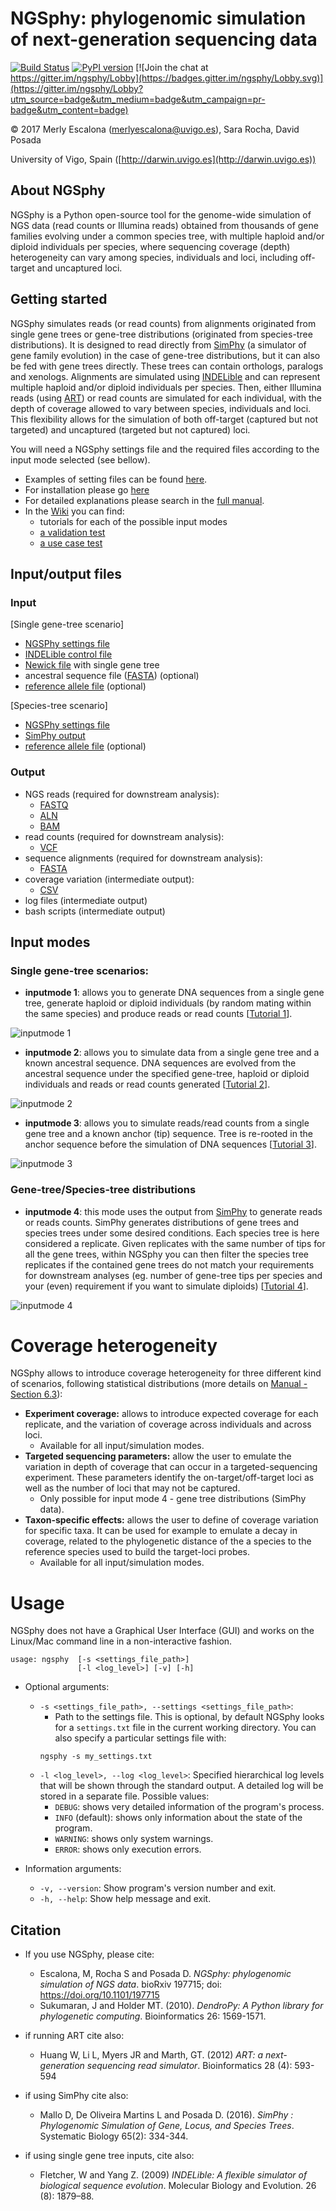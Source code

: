 
# NGSphy: phylogenomic simulation of next-generation sequencing data

[![Build Status](https://travis-ci.org/merlyescalona/ngsphy.svg?branch=master)](https://travis-ci.org/merlyescalona/ngsphy) [![PyPI version](https://badge.fury.io/py/ngsphy.svg)](https://badge.fury.io/py/ngsphy) [![Join the chat at https://gitter.im/ngsphy/Lobby](https://badges.gitter.im/ngsphy/Lobby.svg)](https://gitter.im/ngsphy/Lobby?utm_source=badge&utm_medium=badge&utm_campaign=pr-badge&utm_content=badge)

© 2017 Merly Escalona (<merlyescalona@uvigo.es>), Sara Rocha, David Posada

University of Vigo, Spain ([http://darwin.uvigo.es](http://darwin.uvigo.es))

## About NGSphy

NGSphy is a Python open-source tool for the genome-wide simulation of NGS data (read counts or Illumina reads) obtained from thousands of gene families evolving under a common species tree, with multiple haploid and/or diploid individuals per species, where sequencing coverage (depth) heterogeneity can vary among species, individuals and loci, including off-target and uncaptured loci.

## Getting started

NGSphy simulates reads (or read counts) from alignments originated from single gene trees or gene-tree distributions (originated from species-tree distributions). It is designed to read directly from [SimPhy](http://github.com/adamallo/SimPhy) (a simulator of gene family evolution) in the case of gene-tree distributions, but it can also be fed with gene trees directly. These trees can contain orthologs, paralogs and xenologs. Alignments are simulated using [INDELible](http://abacus.gene.ucl.ac.uk/software/indelible/)  and can represent multiple haploid and/or diploid individuals per species. Then, either Illumina reads (using [ART](https://www.niehs.nih.gov/research/resources/software/biostatistics/art/index.cfm)) or read counts are simulated for each individual, with the depth of coverage allowed to vary between species, individuals and loci. This flexibility allows for the simulation of both off-target (captured but not targeted) and uncaptured (targeted but not captured) loci.

You will need a NGSphy settings file and the required files according to the input mode selected (see bellow).
- Examples of setting files can be found  [here](https://github.com/merlyescalona/ngsphy/tree/master/data/settings).
- For installation please go [here](https://github.com/merlyescalona/ngsphy/wiki/Manual#4-installation)
- For detailed explanations please search in the [full manual](https://github.com/merlyescalona/ngsphy/wiki/Manual).
- In the [Wiki](https://github.com/merlyescalona/ngsphy/wiki/) you can find:
    - tutorials for each of the possible input modes
    - [a validation test](https://github.com/merlyescalona/ngsphy/wiki/Validation-test)
    - [a use case test](https://github.com/merlyescalona/ngsphy/wiki/Use-case-test)

## Input/output files

### Input

[Single gene-tree scenario]
- [NGSPhy settings file](https://github.com/merlyescalona/ngsphy/wiki/Manual#6-the-settings-file)
- [INDELible control file](https://github.com/merlyescalona/ngsphy/wiki/Manual#626-indelible-control-file---ngsphy-version)
- [Newick file](http://evolution.genetics.washington.edu/phylip/newicktree.html) with single gene tree
- ancestral sequence file ([FASTA](https://en.wikipedia.org/wiki/FASTA_format)) (optional)
- [reference allele file](https://github.com/merlyescalona/ngsphy/wiki/Manual#651-reference-allele-file-optional) (optional)

[Species-tree scenario]
- [NGSPhy settings file](https://github.com/merlyescalona/ngsphy/wiki/Manual#6-the-settings-file)
- [SimPhy output](http://github.com/adamallo/SimPhy)
- [reference allele file](https://github.com/merlyescalona/ngsphy/wiki/Manual#651-reference-allele-file-optional) (optional)


### Output
- NGS reads (required for downstream analysis):
    - [FASTQ](https://en.wikipedia.org/wiki/FASTQ_format)
    - [ALN](http://meme-suite.org/doc/clustalw-format.html)
    - [BAM](https://samtools.github.io/hts-specs/)
- read counts (required for downstream analysis):
    - [VCF](https://samtools.github.io/hts-specs/)
- sequence alignments (required for downstream analysis):
    - [FASTA](https://en.wikipedia.org/wiki/FASTA_format)
- coverage variation (intermediate output):
    - [CSV](https://en.wikipedia.org/wiki/Comma-separated_values)
- log files (intermediate output)
- bash scripts (intermediate output)


## Input modes

### Single gene-tree scenarios:

- **inputmode 1**: allows you to generate DNA sequences from a single gene tree, generate haploid or diploid individuals (by random mating within the same species) and produce reads or read counts [[Tutorial 1](https://github.com/merlyescalona/ngsphy/wiki/Tutorials-setting-examples#1-generating-read-counts-from-a-single-gene-tree)].


![inputmode 1](https://github.com/merlyescalona/ngsphy/wiki/img/ngsphy.inputmode1.png)


- **inputmode 2**: allows you to simulate data from a single gene tree and a known ancestral sequence. DNA sequences are evolved from the ancestral sequence under the specified gene-tree,  haploid or diploid individuals and reads or read counts  generated [[Tutorial 2](https://github.com/merlyescalona/ngsphy/wiki/Tutorials-setting-examples#2-generating-illumina-reads-from-a-single-gene-tree-using-an-ancestral-sequence)].


![inputmode 2](https://github.com/merlyescalona/ngsphy/wiki/img/ngsphy.inputmode2.png)


- **inputmode 3**: allows you to simulate reads/read counts from a single gene tree and a known anchor (tip) sequence. Tree is re-rooted in the anchor sequence before the simulation of DNA sequences [[Tutorial 3](https://github.com/merlyescalona/ngsphy/wiki/Tutorials-setting-examples#3-generating-read-counts-from-a-single-gene-tree-using-an-anchor-sequence)].


![inputmode 3](https://github.com/merlyescalona/ngsphy/wiki/img/ngsphy.inputmode3.png)


### Gene-tree/Species-tree distributions

- **inputmode 4**: this mode uses the output from [SimPhy](http://github.com/adamallo/SimPhy)   to generate reads or reads counts. SimPhy generates distributions of gene trees and species trees under some desired conditions. Each species tree is here considered a replicate. Given replicates with the same number of tips for all the gene trees, within NGSphy you can then filter the species tree replicates if the contained gene trees do not match your requirements for downstream analyses (eg. number of gene-tree tips per species and your (even) requirement if you want to simulate diploids) [[Tutorial 4](https://github.com/merlyescalona/ngsphy/wiki/Tutorials-setting-examples#4-generating-illumina-reads-from-gene-tree-distribution)].

![inputmode 4](https://github.com/merlyescalona/ngsphy/wiki/img/ngsphy.inputmode4.png)

# Coverage heterogeneity

NGSphy allows to introduce coverage heterogeneity for three different kind of scenarios, following statistical distributions (more details on [Manual - Section 6.3](Manual#63-coverage-block)):
- **Experiment coverage:** allows to introduce expected coverage for each replicate, and the variation of coverage across individuals and across loci.
    - Available for all input/simulation modes.
- **Targeted sequencing parameters:** allow the user to emulate the variation in depth of coverage that can occur in a targeted-sequencing experiment. These parameters identify the on-target/off-target loci as well as the number of loci that may not be captured.
    - Only possible for input mode 4 - gene tree distributions (SimPhy data).
- **Taxon-specific effects:** allows the user to define of coverage variation for specific taxa. It can be used for example to emulate a decay in coverage, related to the phylogenetic distance of the a species to the reference species used to build the target-loci probes.
    - Available for all input/simulation modes.


# Usage

NGSphy does not have a Graphical User Interface (GUI) and works on the Linux/Mac command line in a non-interactive fashion.

```
usage: ngsphy  [-s <settings_file_path>]
               [-l <log_level>] [-v] [-h]
```

- Optional arguments:
    - `-s <settings_file_path>, --settings <settings_file_path>`:
        - Path to the settings file. This is optional, by default NGSphy looks for a `settings.txt` file in the current working directory. You can also specify a particular settings file with:
        ```
        ngsphy -s my_settings.txt
        ```
    - `-l <log_level>, --log <log_level>`: Specified hierarchical log levels that will be shown through the standard output. A detailed log will be stored in a separate file. Possible values:
        - `DEBUG`: shows very detailed information of the program's process.
        - `INFO` (default): shows only information about the state of the program.
        - `WARNING`: shows only system warnings.
        - `ERROR`: shows only execution errors.

- Information arguments:
    - `-v, --version`: Show program's version number and exit.
    - `-h, --help`: Show help message and exit.


## Citation

- If you use NGSphy, please cite:
    - Escalona, M, Rocha S and Posada D. *NGSphy: phylogenomic simulation of NGS data*. bioRxiv 197715; doi: https://doi.org/10.1101/197715
    - Sukumaran, J and Holder MT. (2010). *DendroPy: A Python library for phylogenetic computing*. Bioinformatics 26: 1569-1571.

- if running ART cite also:
    - Huang W, Li L, Myers JR and Marth, GT. (2012) *ART: a next-generation sequencing read simulator*. Bioinformatics  28 (4): 593-594

- if using SimPhy cite also:
    - Mallo D, De Oliveira Martins L and Posada D. (2016). *SimPhy : Phylogenomic Simulation of Gene, Locus, and Species Trees*. Systematic Biology 65(2): 334-344.

- if using single gene tree inputs, cite also:
    - Fletcher, W and Yang Z. (2009) *INDELible: A flexible simulator of biological sequence evolution*. Molecular Biology and Evolution. 26 (8): 1879–88.
